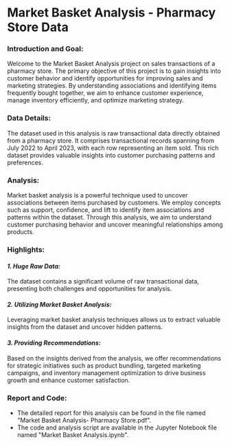 # Market Basket Analysis - Pharmacy Store Data

<h3>Introduction and Goal:</h3>
Welcome to the Market Basket Analysis project on sales transactions of a pharmacy store. The primary objective of this project is to gain insights into customer behavior and identify opportunities for improving sales and marketing strategies. By understanding associations and identifying items frequently bought together, we aim to enhance customer experience, manage inventory efficiently, and optimize marketing strategy.

<h3>Data Details:</h3>
The dataset used in this analysis is raw transactional data directly obtained from a pharmacy store. It comprises transactional records spanning from July 2022 to April 2023, with each row representing an item sold. This rich dataset provides valuable insights into customer purchasing patterns and preferences.

<h3>Analysis:</h3>
Market basket analysis is a powerful technique used to uncover associations between items purchased by customers. We employ concepts such as support, confidence, and lift to identify item associations and patterns within the dataset. Through this analysis, we aim to understand customer purchasing behavior and uncover meaningful relationships among products.

<h3>Highlights:</h3>

_<h4> 1. Huge Raw Data: </h4>_ The dataset contains a significant volume of raw transactional data, presenting both challenges and opportunities for analysis.
_<h4> 2. Utilizing Market Basket Analysis:</h4>_  Leveraging market basket analysis techniques allows us to extract valuable insights from the dataset and uncover hidden patterns.
_<h4> 3. Providing Recommendations: </h4>_ Based on the insights derived from the analysis, we offer recommendations for strategic initiatives such as product bundling, targeted marketing campaigns, and inventory management optimization to drive business growth and enhance customer satisfaction.

<h3>Report and Code:</h3>

* The detailed report for this analysis can be found in the file named "Market Basket Analysis- Pharmacy Store.pdf".
* The code and analysis script are available in the Jupyter Notebook file named "Market Basket Analysis.ipynb".
